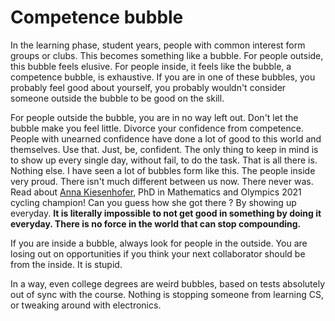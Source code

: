 # Competence bubble

In the learning phase, student years, people with common interest form groups or clubs. This becomes something like a bubble. For people outside, this bubble
feels elusive. For people inside, it feels like the bubble, a competence bubble, is exhaustive. If you are in one of these bubbles, you probably feel good
about yourself, you probably wouldn't consider someone outside the bubble to be good on the skill.

For people outside the bubble, you are in no way left out. Don't let the bubble make you feel little. Divorce your confidence from competence. People with
unearned confidence have done a lot of good to this world and themselves. Use that. Just, be, confident. The only thing to keep in mind is to show up every
single day, without fail, to do the task. That is all there is. Nothing else. I have seen a lot of bubbles form like this. The people inside very proud.
There isn't much different between us now. There never was. Read about [Anna Kiesenhofer](https://en.wikipedia.org/wiki/Anna_Kiesenhofer), PhD in Mathematics and Olympics 2021 cycling champion! Can you guess
how she got there ? By showing up everyday. **It is literally impossible to not get good in something by doing it everyday. There is no force in the world
that can stop compounding.**

If you are inside a bubble, always look for people in the outside. You are losing out on opportunities if you think your next collaborator should be
from the inside. It is stupid.

In a way, even college degrees are weird bubbles, based on tests absolutely out of sync with the course. Nothing is stopping someone from learning CS, or tweaking around with electronics.
